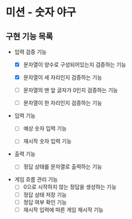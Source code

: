 # 미션 - 숫자 야구

## 구현 기능 목록

- 입력 검증 기능
  - [X] 문자열이 양수로 구성되어있는지 검증하는 기능
  - [X] 문자열이 세 자리인지 검증하는 기능
  - [ ] 문자열의 맨 앞 글자가 0인지 검증하는 기능
  - [ ] 문자열이 한 자리인지 검증하는 기능


- 입력 기능
  - [ ] 예상 숫자 입력 기능
  - [ ] 재시작 숫자 입력 기능
  

- 출력 기능
  - [ ] 정답 상태를 문자열로 출력하는 기능


- 게임 흐름 관리 기능
  - [ ] 0으로 시작하지 않는 정답을 생성하는 기능
  - [ ] 정답 상태 저장 기능
  - [ ] 정답 여부 확인 기능
  - [ ] 재시작 입력에 따른 게임 재시작 기능
